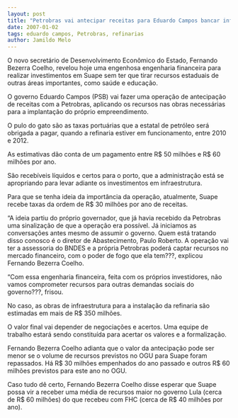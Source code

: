 ```yaml
---
layout: post
title: "Petrobras vai antecipar receitas para Eduardo Campos bancar infra-estrutura para nova refinaria do Nordeste"
date: 2007-01-02
tags: eduardo campos, Petrobras, refinarias
author: Jamildo Melo
---
```

O novo secret&aacute;rio de Desenvolvimento Econ&ocirc;mico do Estado, Fernando Bezerra Coelho, revelou hoje uma engenhosa engenharia financeira para realizar investimentos em Suape sem ter que tirar recursos estaduais de outras &aacute;reas importantes, como sa&uacute;de e educa&ccedil;&atilde;o.

O governo Eduardo Campos (PSB) vai fazer uma opera&ccedil;&atilde;o de antecipa&ccedil;&atilde;o de receitas com a Petrobras, aplicando os recursos nas obras necess&aacute;rias para a implanta&ccedil;&atilde;o do pr&oacute;prio empreendimento.

O pulo do gato s&atilde;o as taxas portu&aacute;rias que a estatal de petr&oacute;leo ser&aacute; obrigada a pagar, quando a refinaria estiver em funcionamento, entre 2010 e 2012.

As estimativas d&atilde;o conta de um pagamento entre R$ 50 milh&otilde;es e R$ 60 milh&otilde;es por ano. 

S&atilde;o receb&iacute;veis l&iacute;quidos e certos para o porto, que a administra&ccedil;&atilde;o est&aacute; se apropriando para levar adiante os investimentos em infraestrutura.

Para que se tenha ideia da import&acirc;ncia da opera&ccedil;&atilde;o, atualmente, Suape recebe taxas da ordem de R$ 30 milh&otilde;es por ano de receitas.

&ldquo;A ideia partiu do pr&oacute;prio governador, que j&aacute; havia recebido da Petrobras uma sinaliza&ccedil;&atilde;o de que a opera&ccedil;&atilde;o era poss&iacute;vel. J&aacute; iniciamos as conversa&ccedil;&otilde;es antes mesmo de assumir o governo. Quem est&aacute; tratando disso conosco &eacute; o diretor de Abastecimento, Paulo Roberto. A opera&ccedil;&atilde;o vai ter a assessoria do BNDES e a pr&oacute;pria Petrobras poder&aacute; captar recursos no mercado financeiro, com o poder de fogo que ela tem???, explicou Fernando Bezerra Coelho.

&ldquo;Com essa engenharia financeira, feita com os pr&oacute;prios investidores, n&atilde;o vamos comprometer recursos para outras demandas sociais do governo???, frisou.

No caso, as obras de infraestrutura para a instala&ccedil;&atilde;o da refinaria s&atilde;o estimadas em mais de R$ 350 milh&otilde;es.

O valor final vai depender de negocia&ccedil;&otilde;es e acertos. Uma equipe de trabalho estar&aacute; sendo constitu&iacute;da para acertar os valores e a formaliza&ccedil;&atilde;o.

Fernando Bezerra Coelho adianta que o valor da antecipa&ccedil;&atilde;o pode ser menor se o volume de recursos previstos no OGU para Suape foram repassados. H&aacute; R$ 30 milh&otilde;es empenhados do ano passado e outros R$ 60 milh&otilde;es previstos para este ano no OGU.

Caso tudo d&ecirc; certo, Fernando Bezerra Coelho disse esperar que Suape possa vir a receber uma m&eacute;dia de recursos maior no governo Lula (cerca de R$ 60 milh&otilde;es) do que recebeu com FHC (cerca de R$ 40 milh&otilde;es por ano).